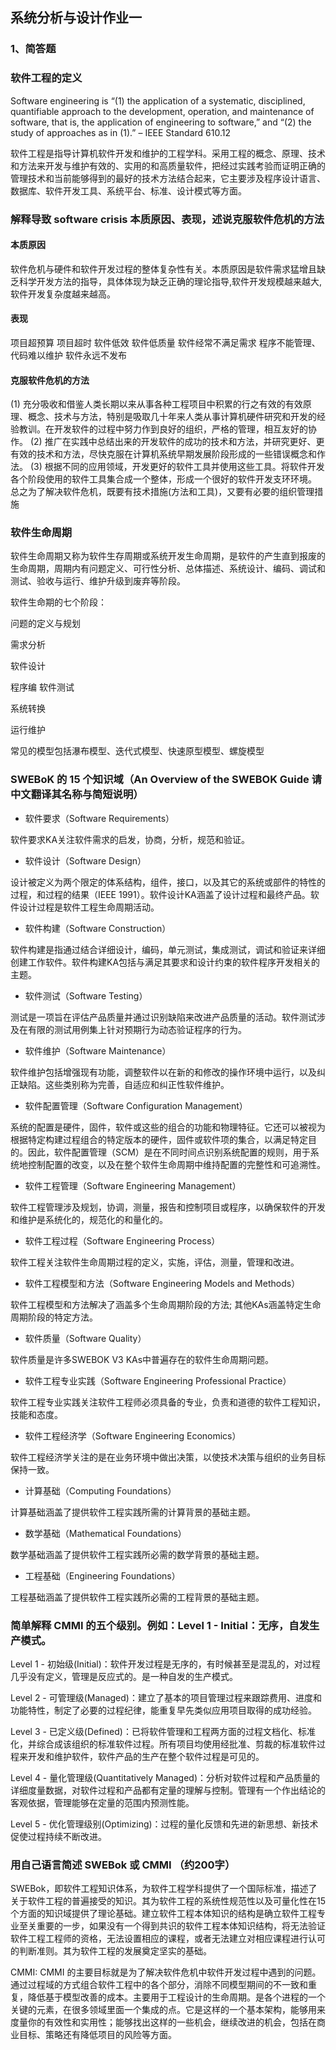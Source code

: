 ## 系统分析与设计作业一

### 1、简答题

### 软件工程的定义
Software engineering is “(1) the application of a systematic, disciplined, quantifiable approach to the development, operation, and maintenance of software, that is, the application of engineering to software,” and “(2) the study of approaches as in (1).” – IEEE Standard 610.12

软件工程是指导计算机软件开发和维护的工程学科。采用工程的概念、原理、技术和方法来开发与维护有效的、实用的和高质量软件，把经过实践考验而证明正确的管理技术和当前能够得到的最好的技术方法结合起来，它主要涉及程序设计语言、数据库、软件开发工具、系统平台、标准、设计模式等方面。



### 解释导致 software crisis 本质原因、表现，述说克服软件危机的方法
#### 本质原因
软件危机与硬件和软件开发过程的整体复杂性有关。本质原因是软件需求猛增且缺乏科学开发方法的指导，具体体现为缺乏正确的理论指导,软件开发规模越来越大,软件开发复杂度越来越高。

#### 表现
项目超预算
项目超时
软件低效
软件低质量
软件经常不满足需求
程序不能管理、代码难以维护
软件永远不发布

#### 克服软件危机的方法
(1) 充分吸收和借鉴人类长期以来从事各种工程项目中积累的行之有效的有效原理、概念、技术与方法，特别是吸取几十年来人类从事计算机硬件研究和开发的经验教训。在开发软件的过程中努力作到良好的组织，严格的管理，相互友好的协作。
(2) 推广在实践中总结出来的开发软件的成功的技术和方法，并研究更好、更有效的技术和方法，尽快克服在计算机系统早期发展阶段形成的一些错误概念和作法。
(3) 根据不同的应用领域，开发更好的软件工具并使用这些工具。将软件开发各个阶段使用的软件工具集合成一个整体，形成一个很好的软件开发支环环境。 
总之为了解决软件危机，既要有技术措施(方法和工具)，又要有必要的组织管理措施
         
         


### 软件生命周期
软件生命周期又称为软件生存周期或系统开发生命周期，是软件的产生直到报废的生命周期，周期内有问题定义、可行性分析、总体描述、系统设计、编码、调试和测试、验收与运行、维护升级到废弃等阶段。

软件生命期的七个阶段：

问题的定义与规划

需求分析

软件设计

程序编
软件测试

系统转换

运行维护


常见的模型包括瀑布模型、迭代式模型、快速原型模型、螺旋模型


### SWEBoK 的 15 个知识域（An Overview of the SWEBOK Guide 请中文翻译其名称与简短说明）

- 软件要求（Software Requirements）

软件要求KA关注软件需求的启发，协商，分析，规范和验证。

- 软件设计（Software Design）

设计被定义为两个限定的体系结构，组件，接口，以及其它的系统或部件的特性的过程，和过程的结果（IEEE 1991）。软件设计KA涵盖了设计过程和最终产品。软件设计过程是软件工程生命周期活动。

- 软件构建（Software Construction）

软件构建是指通过结合详细设计，编码，单元测试，集成测试，调试和验证来详细创建工作软件。软件构建KA包括与满足其要求和设计约束的软件程序开发相关的主题。

- 软件测试（Software Testing）

测试是一项旨在评估产品质量并通过识别缺陷来改进产品质量的活动。软件测试涉及在有限的测试用例集上针对预期行为动态验证程序的行为。

- 软件维护（Software Maintenance）

软件维护包括增强现有功能，调整软件以在新的和修改的操作环境中运行，以及纠正缺陷。这些类别称为完善，自适应和纠正性软件维护。

- 软件配置管理（Software Configuration Management）

系统的配置是硬件，固件，软件或这些的组合的功能和物理特征。它还可以被视为根据特定构建过程组合的特定版本的硬件，固件或软件项的集合，以满足特定目的。因此，软件配置管理（SCM）是在不同时间点识别系统配置的规则，用于系统地控制配置的改变，以及在整个软件生命周期中维持配置的完整性和可追溯性。

- 软件工程管理（Software Engineering Management）

软件工程管理涉及规划，协调，测量，报告和控制项目或程序，以确保软件的开发和维护是系统化的，规范化的和量化的。

- 软件工程过程（Software Engineering Process）

软件工程关注软件生命周期过程的定义，实施，评估，测量，管理和改进。

- 软件工程模型和方法（Software Engineering Models and Methods）

软件工程模型和方法解决了涵盖多个生命周期阶段的方法; 其他KAs涵盖特定生命周期阶段的特定方法。

- 软件质量（Software Quality）

软件质量是许多SWEBOK V3 KAs中普遍存在的软件生命周期问题。

- 软件工程专业实践（Software Engineering Professional Practice）

软件工程专业实践关注软件工程师必须具备的专业，负责和道德的软件工程知识，技能和态度。

- 软件工程经济学（Software Engineering Economics）

软件工程经济学关注的是在业务环境中做出决策，以使技术决策与组织的业务目标保持一致。

- 计算基础（Computing Foundations）

计算基础涵盖了提供软件工程实践所需的计算背景的基础主题。

- 数学基础（Mathematical Foundations）

数学基础涵盖了提供软件工程实践所必需的数学背景的基础主题。

- 工程基础（Engineering Foundations）

工程基础涵盖了提供软件工程实践所必需的工程背景的基础主题。


### 简单解释 CMMI 的五个级别。例如：Level 1 - Initial：无序，自发生产模式。
Level 1 - 初始级(Initial)：软件开发过程是无序的，有时候甚至是混乱的，对过程几乎没有定义，管理是反应式的。是一种自发的生产模式。

Level 2 - 可管理级(Managed)：建立了基本的项目管理过程来跟踪费用、进度和功能特性，制定了必要的过程纪律，能重复早先类似应用项目取得的成功经验。

Level 3 - 已定义级(Defined)：已将软件管理和工程两方面的过程文档化、标准化，并综合成该组织的标准软件过程。所有项目均使用经批准、剪裁的标准软件过程来开发和维护软件，软件产品的生产在整个软件过程是可见的。

Level 4 - 量化管理级(Quantitatively Managed)：分析对软件过程和产品质量的详细度量数据，对软件过程和产品都有定量的理解与控制。管理有一个作出结论的客观依据，管理能够在定量的范围内预测性能。

Level 5 - 优化管理级别(Optimizing)：过程的量化反馈和先进的新思想、新技术促使过程持续不断改进。


### 用自己语言简述 SWEBok 或 CMMI （约200字）
SWEBok，即软件工程知识体系，为软件工程学科提供了一个国际标准，描述了关于软件工程的普遍接受的知识。其为软件工程的系统性规范性以及可量化性在15个方面的知识域提供了理论基础。建立软件工程本体知识的结构是确立软件工程专业至关重要的一步，如果没有一个得到共识的软件工程本体知识结构，将无法验证软件工程工程师的资格，无法设置相应的课程，或者无法建立对相应课程进行认可的判断准则。其为软件工程的发展奠定坚实的基础。

CMMI: CMMI 的主要目标就是为了解决软件危机中软件开发过程中遇到的问题。通过过程域的方式组合软件工程中的各个部分，消除不同模型期间的不一致和重复，降低基于模型改善的成本。主要用于工程设计的生命周期。是各个进程的一个关键的元素，在很多领域里面一个集成的点。它是这样的一个基本架构，能够用来度量你的有效性和实用性；能够找出这样的一些机会，继续改进的机会，包括在商业目标、策略还有降低项目的风险等方面。


